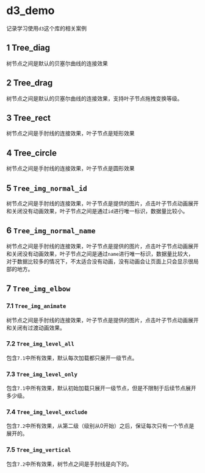 # d3_demo

记录学习使用`d3`这个库的相关案例

## 1 Tree_diag

 树节点之间是默认的贝塞尔曲线的连接效果

## 2 Tree_drag

 树节点之间是默认的贝塞尔曲线的连接效果，支持叶子节点拖拽变换等级。

## 3 Tree_rect

 树节点之间是手肘线的连接效果，叶子节点是矩形效果

## 4 Tree_circle

 树节点之间是手肘线的连接效果，叶子节点是圆形效果

## 5 `Tree_img_normal_id`

 树节点之间是手肘线的连接效果，叶子节点是提供的图片，点击叶子节点动画展开和关闭没有动画效果，叶子节点之间是通过`id`进行唯一标识，数据量比较小。

## 6 `Tree_img_normal_name`

 树节点之间是手肘线的连接效果，叶子节点是提供的图片，点击叶子节点动画展开和关闭没有动画效果，叶子节点之间是通过`name`进行唯一标识，数据量比较大，对于数据比较多的情况下，不太适合没有动画，没有动画会让页面上只会显示很局部的地方。

## 7 `Tree_img_elbow`

### 7.1 `Tree_img_animate`

 树节点之间是手肘线的连接效果，叶子节点是提供的图片，点击叶子节点动画展开和关闭有过渡动画效果。

### 7.2 `Tree_img_level_all`

 包含`7.1`中所有效果，默认每次加载都只展开一级节点。

### 7.3 `Tree_img_level_only`

 包含`7.1`中所有效果，默认初始加载只展开一级节点，但是不限制于后续节点展开多少级。

### 7.4 `Tree_img_level_exclude`

 包含`7.2`中所有效果，从第二级（级别从0开始）之后，保证每次只有一个节点是展开的。

### 7.5 `Tree_img_vertical`

 包含`7.2`中所有效果，树节点之间是手肘线是向下的。